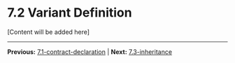 # 7.2 Variant Definition

[Content will be added here]

---

**Previous:** [7.1-contract-declaration](./7.1-contract-declaration.md) | **Next:** [7.3-inheritance](./7.3-inheritance.md)

